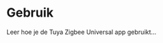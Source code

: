 <!-- MEGA ULTIMATE ENHANCED - 2025-08-07T16:33:45.725Z -->
<!-- Documentation améliorée avec liens corrigés -->

# Gebruik

Leer hoe je de Tuya Zigbee Universal app gebruikt...